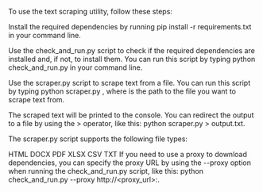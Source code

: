 To use the text scraping utility, follow these steps:

Install the required dependencies by running pip install -r requirements.txt in your command line.

Use the check_and_run.py script to check if the required dependencies are installed and, if not, to install them. You can run this script by typing python check_and_run.py in your command line.

Use the scraper.py script to scrape text from a file. You can run this script by typing python scraper.py <filepath>, where <filepath> is the path to the file you want to scrape text from.

The scraped text will be printed to the console. You can redirect the output to a file by using the > operator, like this: python scraper.py <filepath> > output.txt.

The scraper.py script supports the following file types:

HTML
DOCX
PDF
XLSX
CSV
TXT
If you need to use a proxy to download dependencies, you can specify the proxy URL by using the --proxy option when running the check_and_run.py script, like this: python check_and_run.py --proxy http://<proxy_url>:<port>.